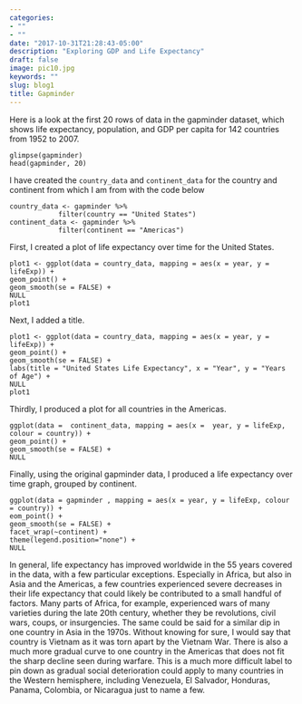 ```yaml
---
categories:
- ""
- ""
date: "2017-10-31T21:28:43-05:00"
description: "Exploring GDP and Life Expectancy"
draft: false
image: pic10.jpg
keywords: ""
slug: blog1
title: Gapminder
---
```


Here is a look at the first 20 rows of data in the gapminder dataset, which shows life expectancy, population, and GDP per capita for 142 countries from 1952 to 2007.

```{r}
glimpse(gapminder)
head(gapminder, 20)
```
I have created the `country_data` and `continent_data` for the country and continent from which I am from with the code below
```{r}
country_data <- gapminder %>% 
            filter(country == "United States")
continent_data <- gapminder %>% 
            filter(continent == "Americas")
```
First, I created a plot of life expectancy over time for the United States.
```{r, lifeExp_one_country}
plot1 <- ggplot(data = country_data, mapping = aes(x = year, y = lifeExp)) + 
geom_point() +
geom_smooth(se = FALSE) + 
NULL 
plot1
```
Next, I added a title.
```{r, lifeExp_one_country_with_label}
plot1 <- ggplot(data = country_data, mapping = aes(x = year, y = lifeExp)) + 
geom_point() + 
geom_smooth(se = FALSE) + 
labs(title = "United States Life Expectancy", x = "Year", y = "Years of Age") + 
NULL
plot1
```
Thirdly, I produced a plot for all countries in the Americas.

```{r lifeExp_one_continent}
ggplot(data =  continent_data, mapping = aes(x =  year, y = lifeExp, colour = country)) + 
geom_point() + 
geom_smooth(se = FALSE) + 
NULL
```
Finally, using the original gapminder data, I produced a life expectancy over time graph, grouped by continent. 
```{r lifeExp_facet_by_continent}
ggplot(data = gapminder , mapping = aes(x = year, y = lifeExp, colour = country)) + 
eom_point() +  
geom_smooth(se = FALSE) + 
facet_wrap(~continent) + 
theme(legend.position="none") + 
NULL
```
In general, life expectancy has improved worldwide in the 55 years covered in the data, with a few particular exceptions. Especially in Africa, but also in Asia and the Americas, a few countries experienced severe decreases in their life expectancy that could likely be contributed to a small handful of factors. Many parts of Africa, for example, experienced wars of many varieties during the late 20th century, whether they be revolutions, civil wars, coups, or insurgencies. The same could be said for a similar dip in one country in Asia in the 1970s. Without knowing for sure, I would say that country is Vietnam as it was torn apart by the Vietnam War. There is also a much more gradual curve to one country in the Americas that does not fit the sharp decline seen during warfare. This is a much more difficult label to pin down as gradual social deterioration could apply to many countries in the Western hemisphere, including Venezuela, El Salvador, Honduras, Panama, Colombia, or Nicaragua just to name a few. 